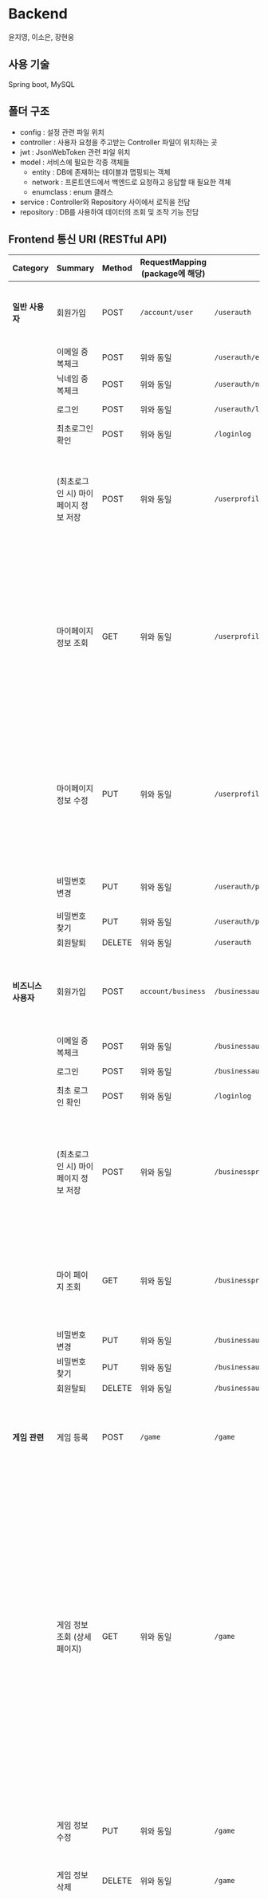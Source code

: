 # Backend
윤지영, 이소은, 장현웅

## 사용 기술
Spring boot, MySQL

## 폴더 구조
- config : 설정 관련 파일 위치
- controller : 사용자 요청을 주고받는 Controller 파일이 위치하는 곳
- jwt : JsonWebToken 관련 파일 위치
- model : 서비스에 필요한 각종 객체들
    - entity : DB에 존재하는 테이블과 맵핑되는 객체
    - network : 프론트엔드에서 백엔드로 요청하고 응답할 때 필요한 객체
    - enumclass : enum 클래스
- service : Controller와 Repository 사이에서 로직을 전담
- repository : DB를 사용하여 데이터의 조회 및 조작 기능 전담



## Frontend 통신 URI (RESTful API)

| Category            | Summary                              | Method | RequestMapping (package에 해당) | URI                            | Request Header | Params         | Request Body                                                 | Success Code | Response Header | ResponseBody                                                 |
| ------------------- | ------------------------------------ | ------ | ------------------------------- | ------------------------------ | -------------- | -------------- | ------------------------------------------------------------ | ------------ | --------------- | ------------------------------------------------------------ |
| **일반 사용자**     | 회원가입                             | POST   | `/account/user`                 | `/userauth`                    | X              | X              | email : String, password : String, name : String, nickname : String phone : String      birth : String | 200          | X               | X                                                            |
|                     | 이메일 중복체크                      | POST   | 위와 동일                       | `/userauth/email`              | X              | X              | email : String                                               | 200          | X               | X                                                            |
|                     | 닉네임 중복체크                      | POST   | 위와 동일                       | `/userauth/nickname`           | X              | X              | nickname : String                                            | 200          | X               | X                                                            |
|                     | 로그인                               | POST   | 위와 동일                       | `/userauth/login`              | X              | X              | email : String password : String                             | 200          | X               | accesstoken                                                  |
|                     | 최초로그인 확인                      | POST   | 위와 동일                       | `/loginlog`                    | accesstoken    | X              | email : String                                               | 200          | accesstoken     | X                                                            |
|                     | (최초로그인 시) 마이페이지 정보 저장 | POST   | 위와 동일                       | `/userprofile`                 | accesstoken    | X              | email : String <br />height : Int guard : Boolean forward : Boolean center : Boolean sido1 : String gungu1 : String sido2 : String gungu2 : String sido 3 : String gungu3 : String | 200          | accesstoken     | X                                                            |
|                     | 마이페이지 정보 조회                 | GET    | 위와 동일                       | `/userprofile`                 | accesstoken    | email : String | X                                                            | 200          | accesstoken     | name: String email : String nickname : String birth : String height : Int guard : bool forward : bool center : bool phone : String sido1 : String gugun1: String sido2 : String gugun2 : String sido3 : String gugun3 : String (UserAuth, UserProfile,  FavoriteLocation) |
|                     | 마이페이지 정보 수정                 | PUT    | 위와 동일                       | `/userprofile`                 | accesstoken    | X              | email : String nickname : String birth : String height : int guard : boolean forward : boolean center : boolean sido1 : String gungu1 : String sido2 : String gungu2 : String sido 3 : String gungu3 : String (UserAuth, UserProfile,  FavoriteLocation) | 200          | accesstoken     | X                                                            |
|                     | 비밀번호 변경                        | PUT    | 위와 동일                       | `/userauth/password/change`    | accesstoken    | X              | email : String password : String newPassword : String        | 200          | accesstoken     | X                                                            |
|                     | 비밀번호 찾기                        | PUT    | 위와 동일                       | `/userauth/password/reset`     | accesstoken    | X              | email : String                                               | 200          | accesstoken     | X                                                            |
|                     | 회원탈퇴                             | DELETE | 위와 동일                       | `/userauth`                    | accesstoken    | X              | email : String                                               | 200          | X               | X                                                            |
| **비즈니스 사용자** | 회원가입                             | POST   | `account/business`              | `/businessauth`                | X              | X              | email : String name : String password : String phone : String birth : String bank : String account : String business_registration : byte[] | 200          | X               | X                                                            |
|                     | 이메일 중복체크                      | POST   | 위와 동일                       | `/businessauth/email`          | X              | X              | email : String                                               | 200          | X               | X                                                            |
|                     | 로그인                               | POST   | 위와 동일                       | `/businessauth/login`          | X              | X              | email: String password : String                              | 200          | X               | accesstoken                                                  |
|                     | 최초 로그인 확인                     | POST   | 위와 동일                       | `/loginlog`                    | accesstoken    | X              | email : String                                               | 200          | accesstoken     | isLogin : Bool                                               |
|                     | (최초로그인 시) 마이페이지 정보 저장 | POST   | 위와 동일                       | `/businessprofile`             | accesstoken    | X              | email : String name : String address : String intro : String notice : 주의 사항 court_width : Int court_length : Int is_parking : Bool is_shower : Bool is_airconditional : Bool is_water : Bool is_basketball : Bool is_scoreboard : Bool | 200          | accesstoken     | X                                                            |
|                     | 마이 페이지 조회                     | GET    | 위와 동일                       | `/businessprofile`             | accesstoken    | email : String | X                                                            | 200          | accesstoken     | name : String email : String bank : String account : String gym { name : String address : String court_length : Int court_width : Int } |
|                     | 비밀번호 변경                        | PUT    | 위와 동일                       | `/businessauth/password`       | accesstoken    | X              | X                                                            | 200          | accesstoken     | X                                                            |
|                     | 비밀번호 찾기                        | PUT    | 위와 동일                       | `/businessauth/password/reset` | accesstoken    | X              | X                                                            | 200          | accesstoken     | X                                                            |
|                     | 회원탈퇴                             | DELETE | 위와 동일                       | `/businessauth`                | accesstoken    | X              | X                                                            | 200          | X               | X                                                            |
| **게임 관련**       | 게임 등록                            | POST   | `/game`                         | `/game`                        | accesstoken    | X              | date : date(ex. "2021-08-05") endTime : Time gymName : String maxPeople : Int minPeople : Int participationFee : Int startTime : Time | 200          | accesstoken     | X                                                            |
|                     | 게임 정보 조회 (상세페이지)          | GET    | 위와 동일                       | `/game`                        | accesstoken    | game pk : long | email : String                                               | 200          | accesstoken     | game { date : date start_time : time end_time : time min_people : Int max_people : Int participation_fee : Int }  gym{ address : String name : String intro : String notice : String court_width : Int court_length : Int is_parking : Bool is_shower : Bool is_airconditional : Bool is_water : Bool is_basketball : Bool is_scoreboard : Bool }  gameparticipant { 리스트 형태로 List<UserAuth> 이렇게 갈거임 }  businessprofile { name : String phone : String bank : String account : String } |
|                     | 게임 정보 수정                       | PUT    | 위와 동일                       | `/game`                        | accesstoken    | X              | game pk : Int date : String  endTime : Time  gymName : String  maxPeople : Int  minPeople : Int  participationFee : Int  startTime : Time | 200          | accesstoken     | X                                                            |
|                     | 게임 정보 삭제                       | DELETE | 위와 동일                       | `/game`                        | accesstoken    | X              | game pk : long                                               | 200          | accesstoken     | X                                                            |
|                     | (메인페이지) 게임 리스트 조회        | GET    | 위와 동일                       | `/game/list`                   | accesstoken    | X              | date : Time                                                  | 200          | accesstoken     | date : date start_time : time end_time : time min_people : Int max_people : Int participation_fee : Int  gym{ address : String name : String court_width : Int court_length : Int is_parking : Bool is_shower : Bool is_airconditional : Bool is_water : Bool is_basketball : Bool is_scoreboard : Bool } |
|                     | 예약한 게임 리스트 조회              | GET    | 위와 동일                       | `/game/mygame`                 | accesstoken    | email : String | X                                                            | 200          | accesstoken     | date : date start_time : time end_time : time min_people : Int max_people : Int participation_fee : Int  gym{ address : String name : String court_width : Int court_length : Int is_parking : Bool is_shower : Bool is_airconditional : Bool is_water : Bool is_basketball : Bool is_scoreboard : Bool } |
|                     | 게임 점수 조회                       | GET    | 위와 동일                       | `/gamerecord`                  | accesstoken    | game pk : long | X                                                            | 200          | accesstoken     | gamerecord                                                   |
|                     | 게임 점수 기록                       | POST   | 위와 동일                       | `/gamerecord`                  | accesstoken    | X              | team : int quarter : int score : int email : String game_id : long | 200          | accesstoken     | gamerecord                                                   |
|                     | 경기 리뷰 저장                       | POST   | 위와 동일                       | `/review`                      | accesstoken    | X              | email: String game_id : long mvp : String manner : String [] gym { kindness : int ficility : int } | 200          | accesstoken     | gymreview { }  manner { }                                    |


## 개발 특이사항
| Date | Feature | 담당자 | 특이사항 | 기타 |
| ---- | ------- | ------- | -------- | ---------- |
| 2021.07.20 | DB | 장현웅 | 테이블 구성 |  |
| | 와이어프레임 | 윤지영 | 와이어프레임 작성 |  | 
|  | 피그마 | 윤지영 & 박정웅 | 피그마 작성 |  |
|  | 스토리보드 | 이소은 | 스토리보드 작성 |  |
| 2021.07.27 | UserAuth | 이소은 | 일반 사용자 비밀번호 찾기 |  |
|  | UserAuth | 이소은 | 일반 사용자 로그인 |  |
|  | UserAuth | 이소은 | 일반 사용자 비밀번호 변경 |  |
|  | BusinessAuth | 윤지영 | 사업자 사용자 로그인 |  |
|  | BusinessAuth | 윤지영 | 사업자 사용자 비밀번호 변경 |  |
| 2021.07.28 | Swagger | 이소은 | Swagger ui 작성 |  |
|  | UserAuth | 이소은 | 일반 사용자 회원가입 |  |
|  | BusinessAuth | 윤지영 | 사업자 사용자 회원가입 |  |
| 2021.07.29 | 아키텍처 | 윤지영 | 아키텍처 작성 |  |
|  | PPT | 이소은 | SUB2 발표용 PPT 작성 |  |
|  | 개발문서 | 이소은 | SUB2 개발 문서 작성 |  |
| 2021.08.02 | DB | 윤지영 | FK테이블 관련 CASCADE 수정 |  |
|  | DB | 이소은 | EC2에 DB 배포 |  |
| 2021.08.05 | JWT | 윤지영 & 장현웅 | JWT 구현 |  |
|  | Gym | 장현웅 | 체육관 CRUD 기능 |  |
|  | Game | 장현웅 | 게임(경기) CRUD 기능 |  |
|  | 배포 | 이소은 | Spring 내장 톰캣을 통한 BackeEnd 배포(.jar) | ver_0.1 |
|  | 배포 | 이소은 | Nginx를 통한 FrontEnd 배포(build) | ver_0.1 |
| 2021.08.06 | BusinessAuth | 윤지영 | 일반 사용자 프로필 출력 |
|  | BusinessAuth | 윤지영 | 사업자 사용자 프로필 출력 |  |
|  | 배포 | 이소은 | Spring 내장 톰캣을 통한 BackeEnd 배포(.jar) | ver_0.2 |
|  | 배포 | 이소은 | Nginx를 통한 FrontEnd 배포(build) | ver_0.2 |
| 2021.08.09 | 작성 예정 | 윤지영 |  |
|  | 작성 예정 | 장현웅 |  |
| 2021.08.10 | 작성예정 | 이소은 | 예정 |
|  | 작성예정 | 윤지영 | 예정 |
|  | 작성예정 | 장현웅 | 예정 |
| 2021.08.11 | S3 환경 구축 | 이소은 | 예정 |
|  | 작성예정 | 윤지영 | 예정 |
|  | 작성예정 | 장현웅 | 예정 |

------

**Version** : 0.2

**Date** : 21.08.06 (금)

**Author** : 이소은
